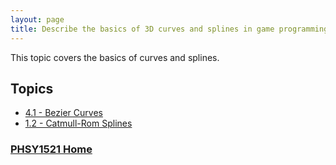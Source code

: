```yaml
---
layout: page
title: Describe the basics of 3D curves and splines in game programming.
---
```

This topic covers the basics of curves and splines.

## Topics
* [4.1 - Bezier Curves](bezier.md)
* [1.2 - Catmull-Rom Splines](splines.md)

### [PHSY1521 Home](../)